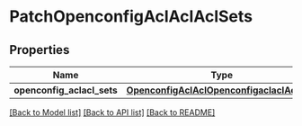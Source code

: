 # PatchOpenconfigAclAclAclSets

## Properties
Name | Type | Description | Notes
------------ | ------------- | ------------- | -------------
**openconfig_aclacl_sets** | [**OpenconfigAclAclOpenconfigaclaclAclsets**](OpenconfigAclAclOpenconfigaclaclAclsets.md) |  | [optional] 

[[Back to Model list]](../README.md#documentation-for-models) [[Back to API list]](../README.md#documentation-for-api-endpoints) [[Back to README]](../README.md)



